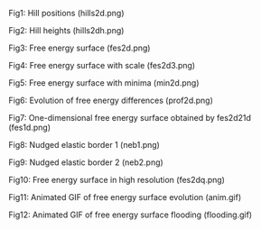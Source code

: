 Fig1: Hill positions (hills2d.png)

Fig2: Hill heights (hills2dh.png)

Fig3: Free energy surface (fes2d.png)

Fig4: Free energy surface with scale (fes2d3.png)

Fig5: Free energy surface with minima (min2d.png)

Fig6: Evolution of free energy differences (prof2d.png)

Fig7: One-dimensional free energy surface obtained by fes2d21d (fes1d.png)

Fig8: Nudged elastic border 1 (neb1.png)

Fig9: Nudged elastic border 2 (neb2.png)

Fig10: Free energy surface in high resolution (fes2dq.png)

Fig11: Animated GIF of free energy surface evolution (anim.gif)

Fig12: Animated GIF of free energy surface flooding (flooding.gif)
